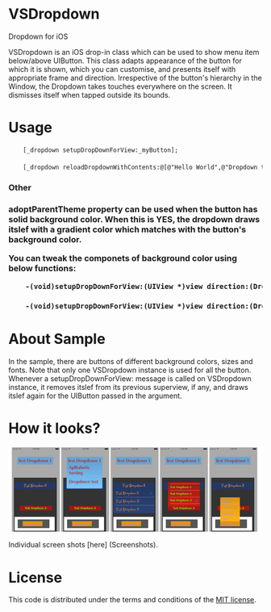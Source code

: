 VSDropdown
==========

Dropdown for iOS

VSDropdown is an iOS drop-in class which can be used to show menu item below/above UIButton. This class adapts appearance of the button for which it is shown, which you can customise, and presents itself  with appropriate frame and direction. Irrespective of the button's hierarchy in the Window, the Dropdown takes touches everywhere on the screen. It dismisses itself when tapped outside its bounds.



Usage
==========

```html
    [_dropdown setupDropDownForView:_myButton];
    
    [_dropdown reloadDropdownWithContents:@[@"Hello World",@"Dropdown test",@"Bla Bla bla.."] andSelectedString:_myButton.titleLabel.text];

```
<h3>Other<h3>

<b>adoptParentTheme</b> property can be used when the button has solid background color. When this is YES, the dropdown draws itslef with a gradient color which matches with the button's background color. 

You can tweak the componets of background color using below functions:

```html
    -(void)setupDropDownForView:(UIView *)view direction:(Dropdown_Direction)direction withBaseColor:(UIColor *)baseColor scale:(float)scale;
   
    -(void)setupDropDownForView:(UIView *)view direction:(Dropdown_Direction)direction withTopColor:(UIColor *)topColor bottomColor:(UIColor *)bottomColor scale:(float)scale;
```

About Sample
==========

In the sample, there are buttons of different background colors, sizes and fonts. Note that only one VSDropdown instance is used for all the button. Whenever a setupDropDownForView: message is called on VSDropdown instance, it removes itslef from its previous superview, if any, and draws itslef again for the  UIButton passed in the argument.


How it looks?
==========
![Alt text](/Screenshots/Combined.png?raw=true "Combined") 

Individual screen shots [here] (Screenshots).


License
==========
This code is distributed under the terms and conditions of the [MIT license](LICENSE).
